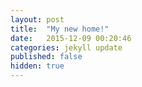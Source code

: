 ```yaml
---
layout: post
title:  "My new home!"
date:   2015-12-09 00:20:46
categories: jekyll update
published: false
hidden: true
---
```


